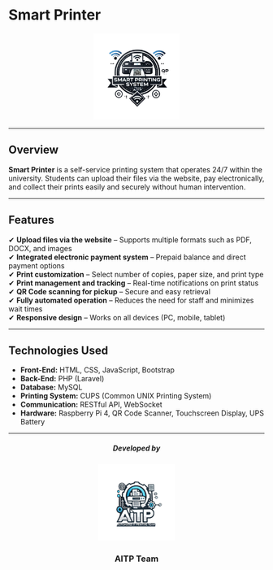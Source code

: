 # **Smart Printer**  

<p align="center">
  <img src="logo_printer/logo .png" alt="Smart Printer Logo" width="170">
</p>

---

## **Overview**  
**Smart Printer** is a self-service printing system that operates 24/7 within the university. Students can upload their files via the website, pay electronically, and collect their prints easily and securely without human intervention.  

---

## **Features**  
✔ **Upload files via the website** – Supports multiple formats such as PDF, DOCX, and images  
✔ **Integrated electronic payment system** – Prepaid balance and direct payment options  
✔ **Print customization** – Select number of copies, paper size, and print type  
✔ **Print management and tracking** – Real-time notifications on print status  
✔ **QR Code scanning for pickup** – Secure and easy retrieval  
✔ **Fully automated operation** – Reduces the need for staff and minimizes wait times  
✔ **Responsive design** – Works on all devices (PC, mobile, tablet)  

---

## **Technologies Used**  
- **Front-End:** HTML, CSS, JavaScript, Bootstrap  
- **Back-End:** PHP (Laravel)  
- **Database:** MySQL  
- **Printing System:** CUPS (Common UNIX Printing System)  
- **Communication:** RESTful API, WebSocket  
- **Hardware:** Raspberry Pi 4, QR Code Scanner, Touchscreen Display, UPS Battery  

---

<h5 align="center">Developed by</h5>

<p align="center">
  <img src="logo_printer/aitp logo.png" alt="AITP Logo" width="150">
</p>

<h3 align="center">AITP Team</h3>
